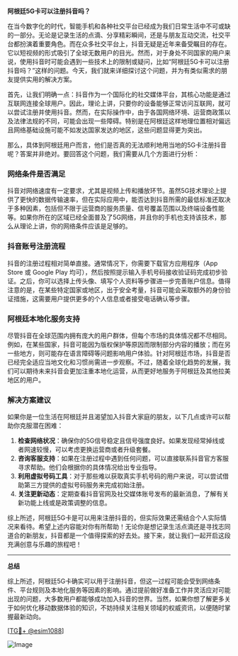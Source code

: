 **阿根廷5G卡可以注册抖音吗？**

在当今数字化的时代，智能手机和各种社交平台已经成为我们日常生活中不可或缺的一部分。无论是记录生活的点滴、分享精彩瞬间，还是与朋友互动交流，社交平台都扮演着重要角色。而在众多社交平台上，抖音无疑是近年来备受瞩目的存在。它以短视频的形式吸引了全球无数用户的目光。然而，对于身处不同国家的用户来说，使用抖音时可能会遇到一些技术上的限制或疑问，比如“阿根廷5G卡可以注册抖音吗？”这样的问题。今天，我们就来详细探讨这个问题，并为有类似需求的朋友提供实用的解决方案。

首先，让我们明确一点：抖音作为一个国际化的社交媒体平台，其核心功能是通过互联网连接全球用户。因此，理论上讲，只要你的设备能够正常访问互联网，就可以尝试注册并使用抖音。然而，在实际操作中，由于各国网络环境、运营商政策以及法律法规的不同，可能会出现一些障碍。特别是在阿根廷这样地理位置相对偏远且网络基础设施可能不如发达国家发达的地区，这些问题显得更为突出。

那么，具体到阿根廷用户而言，他们是否真的无法顺利地用当地的5G卡注册抖音呢？答案并非绝对。要回答这个问题，我们需要从几个方面进行分析：

### 网络条件是否满足

抖音对网络速度有一定要求，尤其是视频上传和播放环节。虽然5G技术理论上提供了更快的数据传输速率，但在实际应用中，能否达到抖音所需的最低标准还取决于多种因素，包括但不限于运营商的服务质量、信号覆盖范围以及终端设备性能等。如果你所在的区域已经全面普及了5G网络，并且你的手机也支持该技术，那么从理论上讲，你的网络条件应该是足够的。

### 抖音账号注册流程

抖音的注册过程相对简单直接。通常情况下，你需要下载官方应用程序（App Store 或 Google Play 均可），然后按照提示输入手机号码接收验证码完成初步验证。之后，你可以选择上传头像、填写个人资料等步骤进一步完善账户信息。值得注意的是，在某些特定国家或地区，出于安全考量，抖音可能会采取额外的身份验证措施，这需要用户提供更多的个人信息或者接受电话确认等步骤。

### 阿根廷本地化服务支持

尽管抖音在全球范围内拥有庞大的用户群体，但每个市场的具体情况都不尽相同。例如，在某些国家，抖音可能因为版权保护等原因而限制部分内容的播放；而在另一些地方，则可能存在语言障碍等问题影响用户体验。针对阿根廷市场，抖音是否已经完全适应当地文化和习惯尚需进一步观察。不过，随着全球化趋势的发展，我们可以期待未来抖音会更加注重本地化运营，从而更好地服务于阿根廷及其他拉美地区的用户。

### 解决方案建议

如果你是一位生活在阿根廷并且渴望加入抖音大家庭的朋友，以下几点或许可以帮助你克服潜在困难：

1. **检查网络状况**：确保你的5G信号稳定且信号强度良好。如果发现经常掉线或者网速较慢，可以考虑更换运营商或者升级套餐。
2. **咨询客服支持**：如果在注册过程中遇到任何问题，可以直接联系抖音官方客服寻求帮助。他们会根据你的具体情况给出专业指导。
3. **利用虚拟号码工具**：对于那些难以获取真实手机号码的用户来说，可以尝试借助第三方提供的虚拟号码服务来完成初始注册。
4. **关注更新动态**：定期查看抖音官网及社交媒体账号发布的最新消息，了解有关新功能上线或是政策调整的信息。

综上所述，阿根廷5G卡是可以用来注册抖音的，但实际效果还需结合个人实际情况来看待。希望上述内容能对你有所帮助！无论你是想记录生活点滴还是寻找志同道合的新朋友，抖音都是一个值得探索的好去处。接下来，就让我们一起开启这段充满创意与乐趣的旅程吧！

---

**总结**

综上所述，阿根廷5G卡确实可以用于注册抖音，但这一过程可能会受到网络条件、平台规则及本地化服务等因素的影响。通过提前做好准备工作并灵活应对可能出现的问题，大多数用户都能够成功加入抖音的世界。当然，如果你想了解更多关于如何优化移动数据体验的知识，不妨持续关注相关领域的权威资讯，以便随时掌握最新动向。

[[TG💪+ @esim1088](https://t.me/s/esim1088)]

![Image](https://i.postimg.cc/4NQfJmqS/Snipaste-2025-05-13-00-14-12.png)